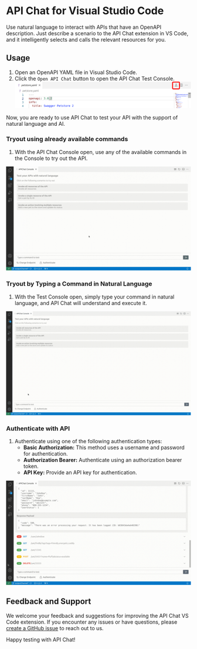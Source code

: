 # API Chat for Visual Studio Code

Use natural language to interact with APIs that have an OpenAPI description. Just describe a scenario to the API Chat extension in VS Code, and it intelligently selects and calls the relevant resources for you.

## Usage

1. Open an OpenAPI YAML file in Visual Studio Code.
2. Click the `Open API Chat` button to open the API Chat Test Console.
![API Chat Console](docs/api-chat-extension/images/open-test-console.png)

Now, you are ready to use API Chat to test your API with the support of natural language and AI.

### Tryout using already available commands

1. With the API Chat Console open, use any of the available commands in the Console to try out the API.

![Tryout Using Available Commands](docs/api-chat-extension/images/test-using-available-commands.gif)

### Tryout by Typing a Command in Natural Language

1. With the Test Console open, simply type your command in natural language, and API Chat will understand and execute it.

![Command In Natural Language](docs/api-chat-extension/images/command-with-natural-lang.gif)

### Authenticate with API

1. Authenticate using one of the following authentication types:
   - **Basic Authorization:** This method uses a username and password for authentication.
   - **Authorization Bearer:** Authenticate using an authorization bearer token.
   - **API Key:** Provide an API key for authentication.
   
![Authentication](docs/api-chat-extension/images/authentication.gif)

## Feedback and Support

We welcome your feedback and suggestions for improving the API Chat VS Code extension. If you encounter any issues or have questions, please [create a GitHub issue](https://github.com/wso2/api-chat-vscode/issues) to reach out to us.

Happy testing with API Chat!
